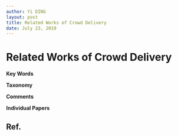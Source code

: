 ```yaml
---
author: Yi DING
layout: post
title: Related Works of Crowd Delivery
date: July 23, 2019
---
```

# Related Works of Crowd Delivery

**Key Words**

**Taxonomy**

**Comments**

**Individual Papers**





## Ref.

